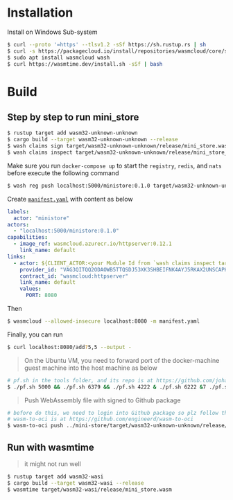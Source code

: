 # Installation

Install on Windows Sub-system

```bash
$ curl --proto '=https' --tlsv1.2 -sSf https://sh.rustup.rs | sh
$ curl -s https://packagecloud.io/install/repositories/wasmcloud/core/script.deb.sh | sudo bash
$ sudo apt install wasmcloud wash
$ curl https://wasmtime.dev/install.sh -sSf | bash
```

# Build

## Step by step to run mini_store

```bash
$ rustup target add wasm32-unknown-unknown
$ cargo build --target wasm32-unknown-unknown --release
$ wash claims sign target/wasm32-unknown-unknown/release/mini_store.wasm --http_server --name "ministore" --ver 0.1.0 --rev 0
$ wash claims inspect target/wasm32-unknown-unknown/release/mini_store_s.wasm
```

Make sure you run `docker-compose up` to start the `registry`, `redis`, and `nats` before execute the following command

```bash
$ wash reg push localhost:5000/ministore:0.1.0 target/wasm32-unknown-unknown/release/mini_store_s.wasm --insecure
```

Create [`manifest.yaml`](mini-store/manifest.yaml) with content as below

```yaml
labels:
  actor: "ministore"
actors:
  - "localhost:5000/ministore:0.1.0"
capabilities:
  - image_ref: wasmcloud.azurecr.io/httpserver:0.12.1
    link_name: default
links:
  - actor: ${CLIENT_ACTOR:<your Mudule Id from `wash claims inspect target/wasm32-unknown-unknown/release/mini_store_s.wasm` above>}
    provider_id: "VAG3QITQQ2ODAOWB5TTQSDJ53XK3SHBEIFNK4AYJ5RKAX2UNSCAPHA5M"
    contract_id: "wasmcloud:httpserver"
    link_name: default
    values:
      PORT: 8080
```

Then

```bash
$ wasmcloud --allowed-insecure localhost:8080 -m manifest.yaml
```

Finally, you can run

```bash
$ curl localhost:8080/add?5,5 --output -
```

> On the Ubuntu VM, you need to forward port of the docker-machine guest machine into the host machine as below

```bash
# pf.sh in the tools folder, and its repo is at https://github.com/johanhaleby/docker-machine-port-forwarder
$ ./pf.sh 5000 && ./pf.sh 6379 && ./pf.sh 4222 & ./pf.sh 6222 &7 ./pf.sh 8222
```

> Push WebAssembly file with signed to Github package

```bash
# before do this, we need to login into Github package so plz follow the link https://docs.github.com/en/packages/working-with-a-github-packages-registry/working-with-the-docker-registry
# wasm-to-oci is at https://github.com/engineerd/wasm-to-oci
$ wasm-to-oci push ../mini-store/target/wasm32-unknown-unknown/release/mini_store_s.wasm ghcr.io/thangchung/ministore:0.1.0
```

## Run with wasmtime

> it might not run well

```bash
$ rustup target add wasm32-wasi
$ cargo build --target wasm32-wasi --release
$ wasmtime target/wasm32-wasi/release/mini_store.wasm
```